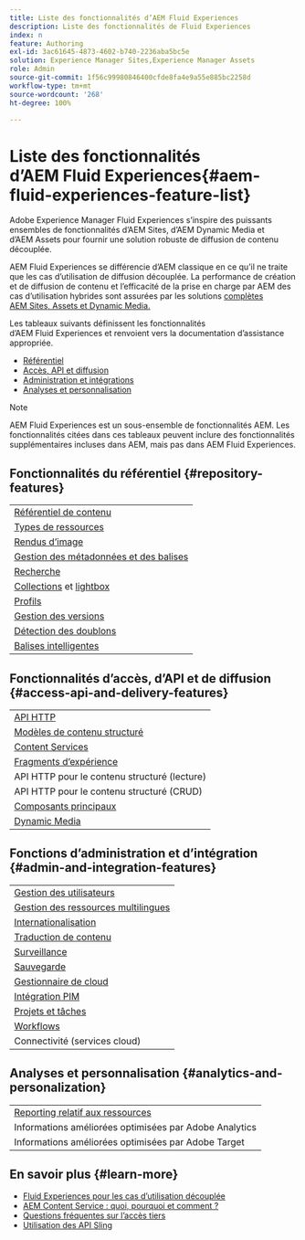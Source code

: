 ```yaml
---
title: Liste des fonctionnalités d’AEM Fluid Experiences
description: Liste des fonctionnalités de Fluid Experiences
index: n
feature: Authoring
exl-id: 3ac61645-4873-4602-b740-2236aba5bc5e
solution: Experience Manager Sites,Experience Manager Assets
role: Admin
source-git-commit: 1f56c99980846400cfde8fa4e9a55e885bc2258d
workflow-type: tm+mt
source-wordcount: '268'
ht-degree: 100%

---
```


# Liste des fonctionnalités d’AEM Fluid Experiences{#aem-fluid-experiences-feature-list}

Adobe Experience Manager Fluid Experiences s’inspire des puissants ensembles de fonctionnalités d’AEM Sites, d’AEM Dynamic Media et d’AEM Assets pour fournir une solution robuste de diffusion de contenu découplée.

AEM Fluid Experiences se différencie d’AEM classique en ce qu’il ne traite que les cas d’utilisation de diffusion découplée. La performance de création et de diffusion de contenu et l’efficacité de la prise en charge par AEM des cas d’utilisation hybrides sont assurées par les solutions [complètes AEM Sites, Assets et Dynamic Media.](https://experienceleague.adobe.com/docs/experience-manager-65/user-guide/home.html?lang=fr)

Les tableaux suivants définissent les fonctionnalités d’AEM Fluid Experiences et renvoient vers la documentation d’assistance appropriée.

* [Référentiel](#repository-features)
* [Accès, API et diffusion](#access-api-and-delivery-features)
* [Administration et intégrations](#admin-and-integration-features)
* [Analyses et personnalisation](#analytics-and-personalization)

>[!NOTE]
>
>AEM Fluid Experiences est un sous-ensemble de fonctionnalités AEM. Les fonctionnalités citées dans ces tableaux peuvent inclure des fonctionnalités supplémentaires incluses dans AEM, mais pas dans AEM Fluid Experiences.

## Fonctionnalités du référentiel {#repository-features}

|  |
|---|
| [Référentiel de contenu](/help/assets/manage-assets.md) |
| [Types de ressources](/help/assets/assets-formats.md) |
| [Rendus d’image](/help/assets/image-presets.md) |
| [Gestion des métadonnées et des balises](/help/assets/metadata.md) |
| [Recherche](/help/assets/manage-assets.md) |
| [Collections](/help/assets/manage-assets.md) et [lightbox](/help/assets/light-box.md) |
| [Profils](/help/assets/processing-profiles.md) |
| [Gestion des versions](/help/assets/manage-assets.md) |
| [Détection des doublons](/help/assets/duplicate-detection.md) |
| [Balises intelligentes](/help/assets/enhanced-smart-tags.md) |

## Fonctionnalités d’accès, d’API et de diffusion {#access-api-and-delivery-features}

|  |
|---|
| [API HTTP](/help/assets/mac-api-assets.md) |
| [Modèles de contenu structuré](/help/assets/content-fragments/content-fragments.md) |
| [Content Services](https://experienceleague.adobe.com/docs/experience-manager-learn/getting-started-with-aem-headless/overview.html?lang=fr) |
| [Fragments d’expérience](/help/sites-authoring/experience-fragments.md) |
| API HTTP pour le contenu structuré (lecture) |
| API HTTP pour le contenu structuré (CRUD) |
| [Composants principaux](https://experienceleague.adobe.com/docs/experience-manager-core-components/using/introduction.html?lang=fr) |
| [Dynamic Media](/help/assets/dynamic-media.md) |

## Fonctions d’administration et d’intégration {#admin-and-integration-features}

|  |
|---|
| [Gestion des utilisateurs](/help/sites-administering/user-group-ac-admin.md) |
| [Gestion des ressources multilingues](/help/assets/multilingual-assets.md) |
| [Internationalisation](/help/sites-developing/i18n.md) |
| [Traduction de contenu](/help/sites-administering/translation.md) |
| [Surveillance](/help/sites-deploying/monitoring-and-maintaining.md) |
| [Sauvegarde](/help/sites-administering/backup-and-restore.md) |
| [Gestionnaire de cloud](https://experienceleague.adobe.com/docs/experience-manager-cloud-manager/content/introduction.html?lang=fr) |
| [Intégration PIM](/help/sites-authoring/managing-product-information.md) |
| [Projets et tâches](/help/sites-authoring/projects.md) |
| [Workflows](/help/sites-administering/workflows-starting.md) |
| Connectivité (services cloud) |

## Analyses et personnalisation {#analytics-and-personalization}

|  |
|---|
| [Reporting relatif aux ressources](/help/assets/asset-reports.md) |
| Informations améliorées optimisées par Adobe Analytics |
| Informations améliorées optimisées par Adobe Target |

## En savoir plus {#learn-more}

* [Fluid Experiences pour les cas d’utilisation découplée](https://experienceleague.adobe.com/docs/experience-manager-gems-events/gems/gems2017/aem-headless-usecases.html?lang=fr)
* [AEM Content Service : quoi, pourquoi et comment ?](https://experienceleague.adobe.com/fr/docs/experience-manager-learn/getting-started-with-aem-headless/content-services/overview)
* [Questions fréquentes sur l’accès tiers](https://experienceleague.adobe.com/docs/experience-manager-learn/getting-started-with-aem-headless/content-services/chapter-7.html?lang=fr)
* [Utilisation des API Sling](https://experienceleague.adobe.com/fr/docs/experience-manager-learn/getting-started-wknd-tutorial-develop/project-archetype/component-basics#sling-models)

